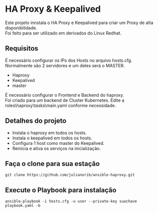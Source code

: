 # HA Proxy & Keepalived

Este projeto innstala o HA Proxy e Keepalived para criar um Proxy de alta disponibilidade.\
Foi feito para ser utilizado em derivados do Linux Redhat.

## Requisitos 

É necessário configurar os IPs dos Hosts no arquivo hosts.cfg.\
Normalmente são 2 servidores e um deles será o MASTER.

- Haproxy 
- Keepalived 
- master 

É necessário configurar o Frontend e Backend do haproxy.\
Foi criado para um backend de Cluster Kubernetes.
Edite a roles\haproxy\tasks\main.yaml conforme necessidade.


## Detalhes do projeto

- Instala o haproxy em todos os hosts.
- Instala o keepalived em todos os hosts.
- Configura 1 host como master do Keepalived.
- Reinicia e ativa os serviços na inicialização.


## Faça o clone para sua estação
```
git clone https://github.com/julianorib/ansible-haproxy.git
```

## Execute o Playbook para instalação

```
ansible-playbook -i hosts.cfg -u user --private-key suachave playbook.yaml -b
```

